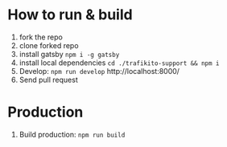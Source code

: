 # How to run & build

1. fork the repo
2. clone forked repo
3. install gatsby `npm i -g gatsby`
4. install local dependencies `cd ./trafikito-support && npm i`
5. Develop: `npm run develop` http://localhost:8000/
6. Send pull request

# Production

1. Build production:  `npm run build`
